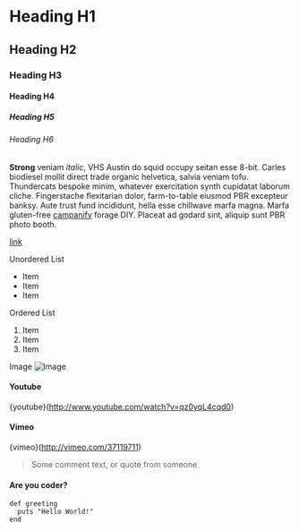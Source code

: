 Heading H1
==========

Heading H2
----------

### Heading H3

#### Heading H4

##### Heading H5

###### Heading H6

**Strong** veniam _italic_, VHS Austin do squid occupy seitan esse 8-bit. Carles biodiesel mollit direct trade organic helvetica, salvia veniam tofu. Thundercats bespoke minim, whatever exercitation synth cupidatat laborum cliche. Fingerstache flexitarian dolor, farm-to-table eiusmod PBR excepteur banksy. Aute trust fund incididunt, hella esse chillwave marfa magna. Marfa gluten-free [campanify](http://campanify.it "Campanify") forage DIY. Placeat ad godard sint, aliquip sunt PBR photo booth.

[link](http://campanify.it "Link")

Unordered List
- Item
- Item
- Item

Ordered List
1. Item
2. Item
3. Item

Image
![Image](http://campanify.it/campanify-logo-96.png "Image")

#### Youtube

{youtube}(http://www.youtube.com/watch?v=qz0yqL4cqd0)

#### Vimeo

{vimeo}(http://vimeo.com/37119711)

> Some comment text, or quote from someone

#### Are you coder?

	def greeting
	  puts "Hello World!"
	end
